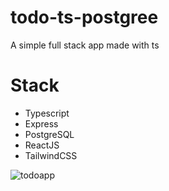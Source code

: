 # todo-ts-postgree
A simple full stack app made with ts

# Stack
- Typescript
- Express
- PostgreSQL
- ReactJS
- TailwindCSS

![todoapp](https://s3.us-west-2.amazonaws.com/secure.notion-static.com/deaae0b3-e700-4a9f-b20e-1d98100728ce/Untitled.png?X-Amz-Algorithm=AWS4-HMAC-SHA256&X-Amz-Credential=AKIAT73L2G45O3KS52Y5%2F20210916%2Fus-west-2%2Fs3%2Faws4_request&X-Amz-Date=20210916T231147Z&X-Amz-Expires=86400&X-Amz-Signature=c17a076e468d9a4e3d85d8c66928df2a9b6e492d9eda341408e559acd659fee1&X-Amz-SignedHeaders=host&response-content-disposition=filename%20%3D%22Untitled.png%22)
